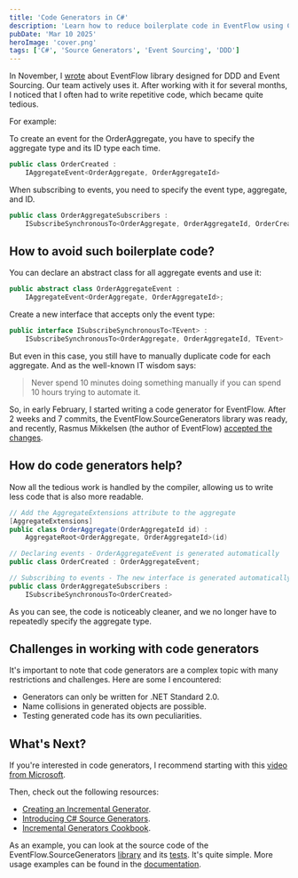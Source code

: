 ```yaml
---
title: 'Code Generators in C#'
description: 'Learn how to reduce boilerplate code in EventFlow using C# Source Generators, with practical examples and implementation details'
pubDate: 'Mar 10 2025'
heroImage: 'cover.png'
tags: ['C#', 'Source Generators', 'Event Sourcing', 'DDD']
---
```


In November, I [wrote](https://t.me/yet_another_dev/152) about EventFlow library designed for DDD and Event Sourcing. Our team actively uses it. After working with it for several months, I noticed that I often had to write repetitive code, which became quite tedious.

For example:

To create an event for the OrderAggregate, you have to specify the aggregate type and its ID type each time.

``` cs
public class OrderCreated : 
    IAggregateEvent<OrderAggregate, OrderAggregateId>
```

When subscribing to events, you need to specify the event type, aggregate, and ID.

```cs
public class OrderAggregateSubscribers :
    ISubscribeSynchronousTo<OrderAggregate, OrderAggregateId, OrderCreated>
```

## How to avoid such boilerplate code?

You can declare an abstract class for all aggregate events and use it:

``` cs
public abstract class OrderAggregateEvent : 
    IAggregateEvent<OrderAggregate, OrderAggregateId>;
```

Create a new interface that accepts only the event type:

``` cs
public interface ISubscribeSynchronousTo<TEvent> : 
    ISubscribeSynchronousTo<OrderAggregate, OrderAggregateId, TEvent> 
```

But even in this case, you still have to manually duplicate code for each aggregate. And as the well-known IT wisdom says:

> Never spend 10 minutes doing something manually if you can spend 10 hours trying to automate it.

So, in early February, I started writing a code generator for EventFlow. After 2 weeks and 7 commits, the EventFlow.SourceGenerators library was ready, and recently, Rasmus Mikkelsen (the author of EventFlow) [accepted the changes](https://github.com/eventflow/EventFlow/releases/tag/v1.2.0).

## How do code generators help?

Now all the tedious work is handled by the compiler, allowing us to write less code that is also more readable.

``` cs
// Add the AggregateExtensions attribute to the aggregate
[AggregateExtensions]
public class OrderAggregate(OrderAggregateId id) :
    AggregateRoot<OrderAggregate, OrderAggregateId>(id)

// Declaring events - OrderAggregateEvent is generated automatically
public class OrderCreated : OrderAggregateEvent;

// Subscribing to events - The new interface is generated automatically
public class OrderAggregateSubscribers :
    ISubscribeSynchronousTo<OrderCreated>
```

As you can see, the code is noticeably cleaner, and we no longer have to repeatedly specify the aggregate type.

## Challenges in working with code generators

It's important to note that code generators are a complex topic with many restrictions and challenges. Here are some I encountered:

- Generators can only be written for .NET Standard 2.0.
- Name collisions in generated objects are possible.
- Testing generated code has its own peculiarities.

## What's Next?

If you're interested in code generators, I recommend starting with this [video from Microsoft](https://youtu.be/KTsyS3rDUgg).

Then, check out the following resources:

- [Creating an Incremental Generator](https://andrewlock.net/creating-a-source-generator-part-1-creating-an-incremental-source-generator/).
- [Introducing C# Source Generators](https://devblogs.microsoft.com/dotnet/introducing-c-source-generators/).
- [Incremental Generators Cookbook](https://github.com/dotnet/roslyn/blob/main/docs/features/incremental-generators.cookbook.md).

As an example, you can look at the source code of the EventFlow.SourceGenerators [library](https://github.com/eventflow/EventFlow/tree/develop-v1/Source/EventFlow.SourceGenerators) and its [tests](https://github.com/eventflow/EventFlow/tree/develop-v1/Source/EventFlow.SourceGenerators.Tests). It's quite simple. More usage examples can be found in the [documentation](https://geteventflow.net/additional/source-generation/).
